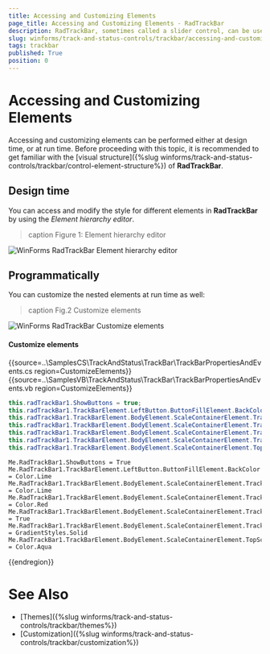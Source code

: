 ```yaml
---
title: Accessing and Customizing Elements
page_title: Accessing and Customizing Elements - RadTrackBar
description: RadTrackBar, sometimes called a slider control, can be used for navigating a large amount of information or for visually adjusting a numeric setting. 
slug: winforms/track-and-status-controls/trackbar/accessing-and-customizing-elements
tags: trackbar
published: True
position: 0 
---
```


# Accessing and Customizing Elements
 
Accessing and customizing elements can be performed either at design time, or at run time. Before proceeding with this topic, it is recommended to get familiar with the [visual structure]({%slug winforms/track-and-status-controls/trackbar/control-element-structure%}) of **RadTrackBar**.
      

## Design time

You can access and modify the style for different elements in **RadTrackBar** by using the *Element hierarchy editor*.

>caption Figure 1: Element hierarchy editor

![WinForms RadTrackBar Element hierarchy editor](images/trackbar-accessing-and-customizing-elements001.png)

## Programmatically

You can customize the nested elements at run time as well:

>caption Fig.2 Customize elements

![WinForms RadTrackBar Customize elements](images/trackbar-accessing-and-customizing-elements002.png)

#### Customize elements 

{{source=..\SamplesCS\TrackAndStatus\TrackBar\TrackBarPropertiesAndEvents.cs region=CustomizeElements}} 
{{source=..\SamplesVB\TrackAndStatus\TrackBar\TrackBarPropertiesAndEvents.vb region=CustomizeElements}} 

````C#
this.radTrackBar1.ShowButtons = true;
this.radTrackBar1.TrackBarElement.LeftButton.ButtonFillElement.BackColor = Color.Lime;
this.radTrackBar1.TrackBarElement.BodyElement.ScaleContainerElement.TrackBarLineElement.BackColor = Color.Lime;
this.radTrackBar1.TrackBarElement.BodyElement.ScaleContainerElement.TrackBarLineElement.BorderColor = Color.Red;
this.radTrackBar1.TrackBarElement.BodyElement.ScaleContainerElement.TrackBarLineElement.DrawBorder = true;
this.radTrackBar1.TrackBarElement.BodyElement.ScaleContainerElement.TrackBarLineElement.BorderGradientStyle = GradientStyles.Solid;
this.radTrackBar1.TrackBarElement.BodyElement.ScaleContainerElement.TopScaleElement.TickContainerElement.TickColor = Color.Aqua;

````
````VB.NET
Me.RadTrackBar1.ShowButtons = True
Me.RadTrackBar1.TrackBarElement.LeftButton.ButtonFillElement.BackColor = Color.Lime
Me.RadTrackBar1.TrackBarElement.BodyElement.ScaleContainerElement.TrackBarLineElement.BackColor = Color.Lime
Me.RadTrackBar1.TrackBarElement.BodyElement.ScaleContainerElement.TrackBarLineElement.BorderColor = Color.Red
Me.RadTrackBar1.TrackBarElement.BodyElement.ScaleContainerElement.TrackBarLineElement.DrawBorder = True
Me.RadTrackBar1.TrackBarElement.BodyElement.ScaleContainerElement.TrackBarLineElement.BorderGradientStyle = GradientStyles.Solid
Me.RadTrackBar1.TrackBarElement.BodyElement.ScaleContainerElement.TopScaleElement.TickContainerElement.TickColor = Color.Aqua

````

{{endregion}}  

# See Also

* [Themes]({%slug winforms/track-and-status-controls/trackbar/themes%})	
* [Customization]({%slug winforms/track-and-status-controls/trackbar/customization%})	
